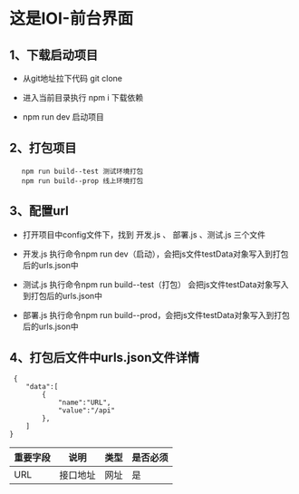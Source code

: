 # 这是IOI-前台界面
## 1、下载启动项目
  * 从git地址拉下代码  git clone
   
  * 进入当前目录执行 npm i  下载依赖
   
  * npm run dev 启动项目
## 2、打包项目
 ```
    npm run build--test 测试环境打包
    npm run build--prop 线上环境打包
 ```

 ## 3、配置url
 * 打开项目中config文件下，找到  开发.js 、 部署.js 、测试.js 三个文件
  
 * 开发.js  执行命令npm run dev（启动），会把js文件testData对象写入到打包后的urls.json中
 * 测试.js  执行命令npm run build--test（打包）  会把js文件testData对象写入到打包后的urls.json中
 * 部署.js  执行命令npm run build--prod，会把js文件testData对象写入到打包后的urls.json中

## 4、打包后文件中urls.json文件详情
```
 {
    "data":[
        {
            "name":"URL",
            "value":"/api"
        },
    ]
}
```

| 重要字段 | 说明 | 类型 | 是否必须 |
| --- | --- | --- |  --- | 
|URL|接口地址|网址|是| 
